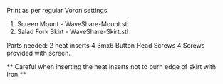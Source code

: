 Print as per regular Voron settings

1. Screen Mount - WaveShare-Mount.stl
2. Salad Fork Skirt - WaveShare-Skirt.stl

Parts needed:
2 heat inserts
4 3mx6 Button Head Screws
4 Screws provided with screen.

** Careful when inserting the heat inserts not to burn edge of skirt with iron.**
